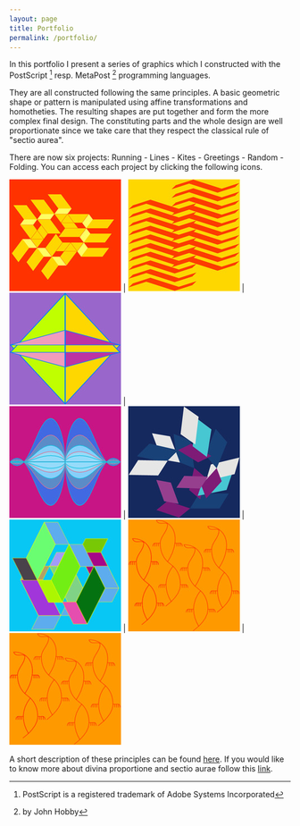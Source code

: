 ```yaml
---
layout: page
title: Portfolio
permalink: /portfolio/
---
```


In this portfolio I present a series of graphics which I constructed with the PostScript [^1] resp. MetaPost [^2] programming languages.

They are all constructed following the same principles. 
A basic geometric shape or pattern is manipulated using 
affine transformations and homotheties. The resulting shapes are put together and form 
the more complex final design. The constituting parts and the whole design  are well
proportionate since we take care that they respect the classical rule of "sectio aurea".  

There are now six projects: Running - Lines - Kites - Greetings - Random - Folding.
You can access each project by clicking the following icons.

[![Folding](/assets/img/experiment.jpg)](/portfolio/running) | [![Folding](/assets/img/lines1.jpg)](/portfolio/lines) | [![Folding](/assets/img/cK01.jpg)](/portfolio/kites) |  
[![Folding](/assets/img/greetings2.jpg)](/portfolio/greetings) | [![Folding](/assets/img/rand5.jpg)](/portfolio/random) | [![Folding](/assets/img/folding00.jpg)](/portfolio/folding) |
[![Folding](/assets/img/birds.jpg)](/portfolio/birds) | [![Folding](/assets/img/birds.jpg)](/portfolio/portraits)

A short description of these principles can be found [here](/pdf/folding.pdf).
If you would like to know more about divina proportione and sectio aurae follow this [link](/pdf/divisioD.pdf).

[^1]: PostScript is a registered trademark of Adobe Systems Incorporated
[^2]: by John Hobby
